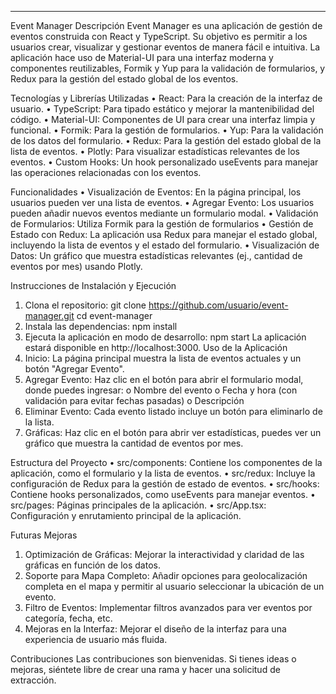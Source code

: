 ________________________________________
Event Manager
Descripción
Event Manager es una aplicación de gestión de eventos construida con React y TypeScript. Su objetivo es permitir a los usuarios crear, visualizar y gestionar eventos de manera fácil e intuitiva. La aplicación hace uso de Material-UI para una interfaz moderna y componentes reutilizables, Formik y Yup para la validación de formularios, y Redux para la gestión del estado global de los eventos.

Tecnologías y Librerías Utilizadas
•	React: Para la creación de la interfaz de usuario.
•	TypeScript: Para tipado estático y mejorar la mantenibilidad del código.
•	Material-UI: Componentes de UI para crear una interfaz limpia y funcional.
•	Formik: Para la gestión de formularios.
•	Yup: Para la validación de los datos del formulario.
•	Redux: Para la gestión del estado global de la lista de eventos.
•	Plotly: Para visualizar estadísticas relevantes de los eventos.
•	Custom Hooks: Un hook personalizado useEvents para manejar las operaciones relacionadas con los eventos.

Funcionalidades
•	Visualización de Eventos: En la página principal, los usuarios pueden ver una lista de eventos.
•	Agregar Evento: Los usuarios pueden añadir nuevos eventos mediante un formulario modal.
•	Validación de Formularios: Utiliza Formik para la gestión de formularios 
•	Gestión de Estado con Redux: La aplicación usa Redux para manejar el estado global, incluyendo la lista de eventos y el estado del formulario.
•	Visualización de Datos: Un gráfico que muestra estadísticas relevantes (ej., cantidad de eventos por mes) usando Plotly.

Instrucciones de Instalación y Ejecución
1.	Clona el repositorio:
git clone https://github.com/usuario/event-manager.git
cd event-manager
2.	Instala las dependencias:
npm install
3.	Ejecuta la aplicación en modo de desarrollo:
npm start
La aplicación estará disponible en http://localhost:3000.
Uso de la Aplicación
1.	Inicio: La página principal muestra la lista de eventos actuales y un botón "Agregar Evento".
2.	Agregar Evento: Haz clic en el botón para abrir el formulario modal, donde puedes ingresar:
o	Nombre del evento
o	Fecha y hora (con validación para evitar fechas pasadas)
o	Descripción
3.	Eliminar Evento: Cada evento listado incluye un botón para eliminarlo de la lista.
4.	Gráficas: Haz clic en el botón para abrir ver estadísticas, puedes ver un gráfico que muestra la cantidad de eventos por mes.

Estructura del Proyecto
•	src/components: Contiene los componentes de la aplicación, como el formulario y la lista de eventos.
•	src/redux: Incluye la configuración de Redux para la gestión de estado de eventos.
•	src/hooks: Contiene hooks personalizados, como useEvents para manejar eventos.
•	src/pages: Páginas principales de la aplicación.
•	src/App.tsx: Configuración y enrutamiento principal de la aplicación.

Futuras Mejoras
1.	Optimización de Gráficas: Mejorar la interactividad y claridad de las gráficas en función de los datos.
2.	Soporte para Mapa Completo: Añadir opciones para geolocalización completa en el mapa y permitir al usuario seleccionar la ubicación de un evento.
3.	Filtro de Eventos: Implementar filtros avanzados para ver eventos por categoría, fecha, etc.
4.	Mejoras en la Interfaz: Mejorar el diseño de la interfaz para una experiencia de usuario más fluida.

Contribuciones
Las contribuciones son bienvenidas. Si tienes ideas o mejoras, siéntete libre de crear una rama y hacer una solicitud de extracción.

